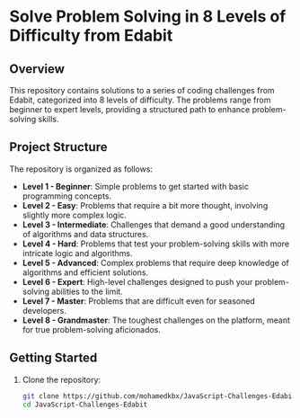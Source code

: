 # Solve Problem Solving in 8 Levels of Difficulty from Edabit

## Overview

This repository contains solutions to a series of coding challenges from Edabit, categorized into 8 levels of difficulty. The problems range from beginner to expert levels, providing a structured path to enhance problem-solving skills.

## Project Structure

The repository is organized as follows:

- **Level 1 - Beginner**: Simple problems to get started with basic programming concepts.
- **Level 2 - Easy**: Problems that require a bit more thought, involving slightly more complex logic.
- **Level 3 - Intermediate**: Challenges that demand a good understanding of algorithms and data structures.
- **Level 4 - Hard**: Problems that test your problem-solving skills with more intricate logic and algorithms.
- **Level 5 - Advanced**: Complex problems that require deep knowledge of algorithms and efficient solutions.
- **Level 6 - Expert**: High-level challenges designed to push your problem-solving abilities to the limit.
- **Level 7 - Master**: Problems that are difficult even for seasoned developers.
- **Level 8 - Grandmaster**: The toughest challenges on the platform, meant for true problem-solving aficionados.

## Getting Started

1. Clone the repository:

   ```bash
   git clone https://github.com/mohamedkbx/JavaScript-Challenges-Edabit.git
   cd JavaScript-Challenges-Edabit
